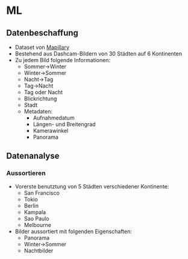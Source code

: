 # ML

## Datenbeschaffung
- Dataset von [Mapillary](https://www.mapillary.com/dataset/places)
- Bestehend aus Dashcam-Bildern von 30 Städten auf 6 Kontinenten
- Zu jedem Bild folgende Informationen:
    - Sommer->Winter
    - Winter->Sommer
    - Nacht->Tag
    - Tag->Nacht
    - Tag oder Nacht
    - Blickrichtung
    - Stadt
    - Metadaten:
        - Aufnahmedatum
        - Längen- und Breitengrad
        - Kamerawinkel
        - Panorama


## Datenanalyse

### Aussortieren
- Vorerste benutztung von 5 Städten verschiedener Kontinente:
    - San Francisco
    - Tokio
    - Berlin
    - Kampala
    - Sao Paulo
    - Melbourne
- Bilder aussortiert mit folgenden Eigenschaften:
    - Panorama
    - Winter->Sommer
    - Nachtbilder